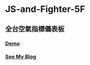 # JS-and-Fighter-5F

## 全台空氣指標儀表板

### <a href="http://rexhung.me/JS-and-Fighter/JS-and-Fighter-5F/index.html">Demo</a>

### <a href="https://medium.com/@zehung860486/hero-of-underground-%E5%9C%B0%E4%B8%8B%E5%9F%8E-5f-aqi-%E5%85%A8%E5%8F%B0%E7%A9%BA%E6%B0%A3%E6%8C%87%E6%A8%99%E5%84%80%E8%A1%A8%E6%9D%BF-c060fbe58454">See My Blog</a>
